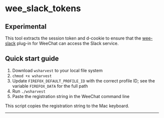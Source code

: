 # wee_slack_tokens

## Experimental

This tool extracts the session token and d-cookie to ensure that the <a 
href='https://github.com/wee-slack/wee-slack' target='_blank'>wee-slack</a>
plug-in for WeeChat can access the Slack service.


## Quick start guide

1. Download `wsharvest` to your local file system
1. `chmod +x wsharvest`
1. Update `FIREFOX_DEFAULT_PROFILE_ID` with the correct profile ID; see the
   variable `FIREFOX_DATA` for the full path
1. Run `./wsharvest`
1. Paste the registration string in the WeeChat command line

This script copies the registration string to the Mac keyboard.

---

